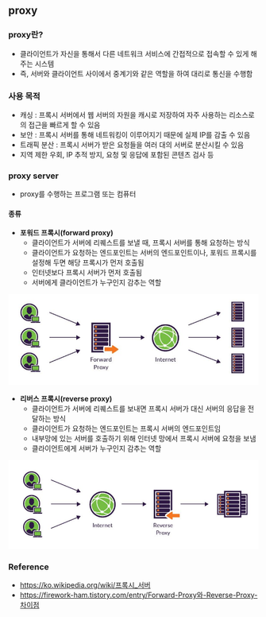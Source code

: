 ## proxy

### proxy란?
* 클라이언트가 자신을 통해서 다른 네트워크 서비스에 간접적으로 접속할 수 있게 해 주는 시스템
* 즉, 서버와 클라이언트 사이에서 중계기와 같은 역할을 하여 대리로 통신을 수행함

### 사용 목적
* 캐싱 : 프록시 서버에서 웹 서버의 자원을 캐시로 저장하여 자주 사용하는 리소스로의 접근을 빠르게 할 수 있음
* 보안 : 프록시 서버를 통해 네트워킹이 이루어지기 때문에 실제 IP를 감출 수 있음
* 트래픽 분산 : 프록시 서버가 받은 요청들을 여러 대의 서버로 분산시킬 수 있음
* 지역 제한 우회, IP 추적 방지, 요청 및 응답에 포함된 콘텐츠 검사 등

### proxy server
* proxy를 수행하는 프로그램 또는 컴퓨터
#### 종류
* **포워드 프록시(forward proxy)**
    * 클라이언트가 서버에 리퀘스트를 보낼 때, 프록시 서버를 통해 요청하는 방식
    * 클라이언트가 요청하는 엔드포인트는 서버의 엔드포인트이나, 포워드 프록시를 설정해 두면 해당 프록시가 먼저 호출됨
    * 인터넷보다 프록시 서버가 먼저 호출됨
    * 서버에게 클라이언트가 누구인지 감추는 역할

![forward proxy](/img/forward_proxy.jpeg)

* **리버스 프록시(reverse proxy)**
    * 클라이언트가 서버에 리퀘스트를 보내면 프록시 서버가 대신 서버의 응답을 전달하는 방식
    * 클라이언트가 요청하는 엔드포인트는 프록시 서버의 엔드포인트임
    * 내부망에 있는 서버를 호출하기 위해 인터넷 망에서 프록시 서버에 요청을 보냄
    * 클라이언트에게 서버가 누구인지 감추는 역할

![reverse proxy](/img/reverse_proxy.jpeg)

### Reference
* <https://ko.wikipedia.org/wiki/프록시_서버>
* <https://firework-ham.tistory.com/entry/Forward-Proxy와-Reverse-Proxy-차이점>